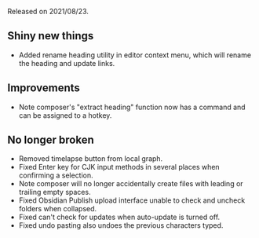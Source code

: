 Released on 2021/08/23.

## Shiny new things

- Added rename heading utility in editor context menu, which will rename the heading and update links.

## Improvements

- Note composer's "extract heading" function now has a command and can be assigned to a hotkey.

## No longer broken

- Removed timelapse button from local graph.
- Fixed Enter key for CJK input methods in several places when confirming a selection.
- Note composer will no longer accidentally create files with leading or trailing empty spaces.
- Fixed Obsidian Publish upload interface unable to check and uncheck folders when collapsed.
- Fixed can't check for updates when auto-update is turned off.
- Fixed undo pasting also undoes the previous characters typed.

